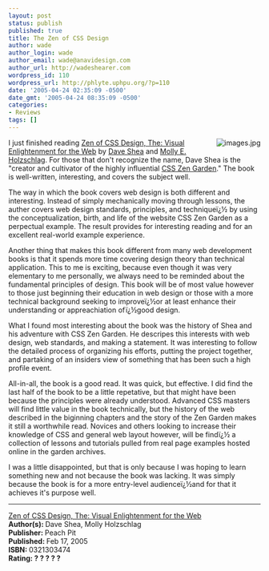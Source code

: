 ```yaml
---
layout: post
status: publish
published: true
title: The Zen of CSS Design
author: wade
author_login: wade
author_email: wade@anavidesign.com
author_url: http://wadeshearer.com
wordpress_id: 110
wordpress_url: http://phlyte.uphpu.org/?p=110
date: '2005-04-24 02:35:09 -0500'
date_gmt: '2005-04-24 08:35:09 -0500'
categories:
- Reviews
tags: []
---
```

<p><img style="margin: 0 0 15px 15px" id="image292" src="http://uphpu.org/wp-content/uploads/2006/09/images.jpg" alt="images.jpg" align="right" />I just finished reading <a href="http://www.peachpit.com/title/0321303474">Zen of CSS Design, The: Visual Enlightenment for the Web</a> by <a href="http://www.mezzoblue.com/about/dave/">Dave Shea</a> and <a href="http://molly.com/about.php">Molly E. Holzschlag</a>. For those that don't recognize the name,  Dave Shea is the "creator and cultivator of the highly influential <a href="http://csszengarden.com">CSS Zen Garden</a>." The book is well-written, interesting, and covers the subject well.</p>
<p>The way in which the book covers web design is both different and interesting. Instead of simply mechanically moving through lessons, the auther covers web design standards, principles, and techniqueï¿½ by using the conceptualization, birth, and life of the website CSS Zen Garden as a perpectual example. The result provides for interesting reading and for an excellent real-world example experience.</p>
<p>Another thing that makes this book different from many web development books is that it spends more time covering design theory than technical application. This to me is exciting, because even though it was very elementary to me personally, we always need to be reminded about the fundamental principles of design. This book will be of most value however to those just beginning their education in web design or those with a more technical background seeking to improveï¿½or at least enhance their understanding or appreachiation ofï¿½good design.</p>
<p>What I found most interesting about the book was the history of Shea and his adventure with CSS Zen Garden. He descripes this interests with web design, web standards, and making a statement. It was interesting to follow the detailed process of organizing his efforts, putting the project together, and partaking of an insiders view of something that has been such a high profile event.</p>
<p>All-in-all, the book is a good read. It was quick, but effective. I did find the last half of the book to be a little repetative, but that might have been because the principles were already understood. Advanced CSS masters will find little value in the book technically, but the history of the web described in the biginning chapters and the story of the Zen Garden makes it still a worthwhile read. Novices and others looking to increase their knowledge of CSS and general web layout however, will be findï¿½ a collection of lessons and tutorials pulled from real page examples hosted online in the garden archives.</p>
<p>I was a little disappointed, but that is only because I was hoping to learn something new and not because the book was lacking. It was simply because the book is for a more entry-level audienceï¿½and for that it achieves it's purpose well.</p>
<p>
<hr /><a href="http://www.peachpit.com/title/0321303474">Zen of CSS Design, The: Visual Enlightenment for the Web</a><br /><b>Author(s): </b>Dave Shea, Molly Holzschlag<br /><b>Publisher: </b>Peach Pit<br /><b>Published: </b>Feb 17, 2005<br /><b>ISBN: </b> 0321303474<br /><b>Rating: ? ? ? ?  ?</b></p>
